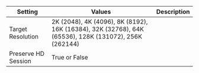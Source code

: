 |Setting|Values|Description|
|-------|------|-----------|
|Target Resolution|2K (2048), 4K (4096), 8K (8192), 16K (16384), 32K (32768), 64K (65536), 128K (131072), 256K (262144)||
|Preserve HD Session|True or False||
